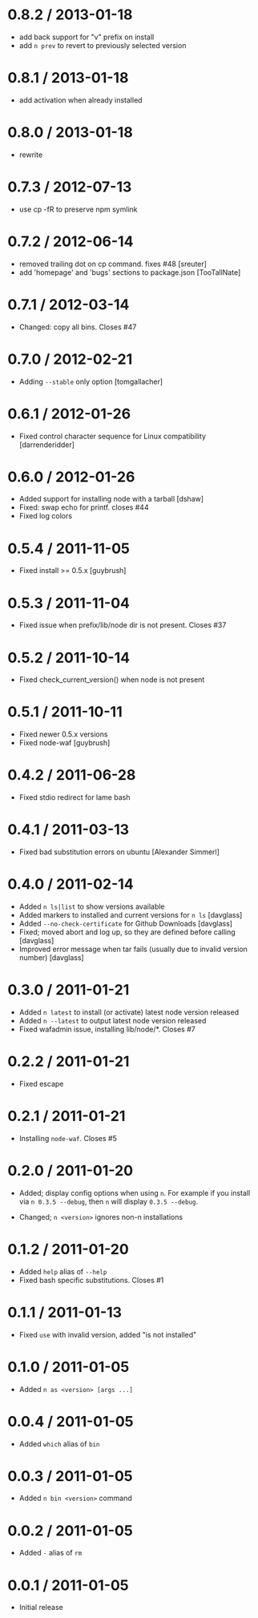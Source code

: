 
0.8.2 / 2013-01-18 
==================

  * add back support for "v" prefix on install
  * add `n prev` to revert to previously selected version

0.8.1 / 2013-01-18 
==================

  * add activation when already installed

0.8.0 / 2013-01-18 
==================

  * rewrite

0.7.3 / 2012-07-13 
==================

  * use cp -fR to preserve npm symlink

0.7.2 / 2012-06-14 
==================

  * removed trailing dot on cp command. fixes #48 [sreuter]
  * add 'homepage' and 'bugs' sections to package.json [TooTallNate]

0.7.1 / 2012-03-14 
==================

  * Changed: copy all bins. Closes #47

0.7.0 / 2012-02-21 
==================

  * Adding `--stable` only option [tomgallacher]

0.6.1 / 2012-01-26 
==================

  * Fixed control character sequence for Linux compatibility [darrenderidder] 

0.6.0 / 2012-01-26 
==================

  * Added support for installing node with a tarball [dshaw]
  * Fixed: swap echo for printf. closes #44
  * Fixed log colors

0.5.4 / 2011-11-05 
==================

  * Fixed install >= 0.5.x [guybrush]

0.5.3 / 2011-11-04 
==================

  * Fixed issue when prefix/lib/node dir is not present. Closes #37

0.5.2 / 2011-10-14 
==================

  * Fixed check_current_version() when node is not present

0.5.1 / 2011-10-11 
==================

  * Fixed newer 0.5.x versions
  * Fixed node-waf [guybrush]

0.4.2 / 2011-06-28 
==================

  * Fixed stdio redirect for lame bash

0.4.1 / 2011-03-13 
==================

  * Fixed bad substitution errors on ubuntu [Alexander Simmerl]

0.4.0 / 2011-02-14 
==================

  * Added `n ls|list` to show versions available
  * Added markers to installed and current versions for `n ls` [davglass]
  * Added `--no-check-certificate` for Github Downloads [davglass]
  * Fixed; moved abort and log up, so they are defined before calling [davglass]
  * Improved error message when tar fails (usually due to invalid version number) [davglass]

0.3.0 / 2011-01-21 
==================

  * Added `n latest` to install (or activate) latest node version released
  * Added `n --latest` to output latest node version released
  * Fixed wafadmin issue, installing lib/node/*. Closes #7

0.2.2 / 2011-01-21 
==================

  * Fixed escape

0.2.1 / 2011-01-21 
==================

  * Installing `node-waf`. Closes #5

0.2.0 / 2011-01-20 
==================

  * Added; display config options when using `n`.
    For example if you install via `n 0.3.5 --debug`,
    then `n` will display `0.3.5 --debug`.

  * Changed; `n <version>` ignores non-n installations

0.1.2 / 2011-01-20 
==================

  * Added `help` alias of `--help`
  * Fixed bash specific substitutions. Closes #1

0.1.1 / 2011-01-13 
==================

  * Fixed `use` with invalid version, added "is not installed"

0.1.0 / 2011-01-05 
==================

  * Added `n as <version> [args ...]`

0.0.4 / 2011-01-05 
==================

  * Added `which` alias of `bin`

0.0.3 / 2011-01-05 
==================

  * Added `n bin <version>` command

0.0.2 / 2011-01-05 
==================

  * Added `-` alias of `rm`

0.0.1 / 2011-01-05 
==================

  * Initial release
